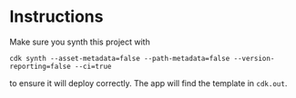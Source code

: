 # Instructions

Make sure you synth this project with

```
cdk synth --asset-metadata=false --path-metadata=false --version-reporting=false --ci=true
```

to ensure it will deploy correctly. The app will find the template in `cdk.out`.